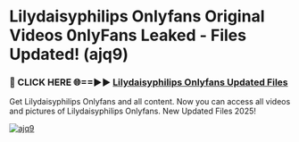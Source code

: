 # Lilydaisyphilips Onlyfans Original Videos 0nlyFans Leaked - Files Updated! (ajq9)

<h3>🔴 CLICK HERE 🌐==►► <a href="https://tinyurl.com/ehrbuxhb" rel="nofollow">Lilydaisyphilips Onlyfans Updated Files</a></h3>

Get Lilydaisyphilips Onlyfans and all content. Now you can access all videos and pictures of Lilydaisyphilips Onlyfans. New Updated Files 2025!

[![ajq9](https://i.imgur.com/lVYEuWS.gif)](https://tinyurl.com/ehrbuxhb)
